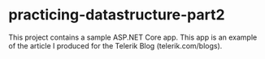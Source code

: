 # practicing-datastructure-part2
This project contains a sample ASP.NET Core app. This app is an example of the article I produced for the Telerik Blog (telerik.com/blogs).
